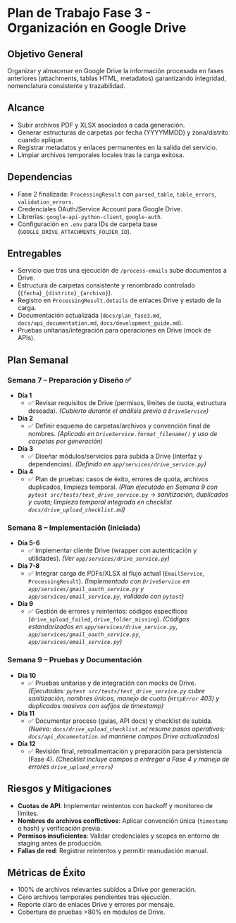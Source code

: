 # Plan de Trabajo Fase 3 - Organización en Google Drive

## Objetivo General
Organizar y almacenar en Google Drive la información procesada en fases anteriores (attachments, tablas HTML, metadatos) garantizando integridad, nomenclatura consistente y trazabilidad.

## Alcance
- Subir archivos PDF y XLSX asociados a cada generación.
- Generar estructuras de carpetas por fecha (YYYYMMDD) y zona/distrito cuando aplique.
- Registrar metadatos y enlaces permanentes en la salida del servicio.
- Limpiar archivos temporales locales tras la carga exitosa.

## Dependencias
- Fase 2 finalizada: `ProcessingResult` con `parsed_table`, `table_errors`, `validation_errors`.
- Credenciales OAuth/Service Account para Google Drive.
- Librerías: `google-api-python-client`, `google-auth`.
- Configuración en `.env` para IDs de carpeta base (`GOOGLE_DRIVE_ATTACHMENTS_FOLDER_ID`).

## Entregables
- Servicio que tras una ejecución de `/process-emails` sube documentos a Drive.
- Estructura de carpetas consistente y renombrado controlado (`{fecha}_{distrito}_{archivo}`).
- Registro en `ProcessingResult.details` de enlaces Drive y estado de la carga.
- Documentación actualizada (`docs/plan_fase3.md`, `docs/api_documentation.md`, `docs/development_guide.md`).
- Pruebas unitarias/integración para operaciones en Drive (mock de APIs).

## Plan Semanal

### Semana 7 – Preparación y Diseño ✅
- **Día 1**
  - ✅ Revisar requisitos de Drive (permisos, límites de cuota, estructura deseada). *(Cubierto durante el análisis previo a `DriveService`)*
- **Día 2**
  - ✅ Definir esquema de carpetas/archivos y convención final de nombres. *(Aplicado en `DriveService.format_filename()` y uso de carpetas por generación)*
- **Día 3**
  - ✅ Diseñar módulos/servicios para subida a Drive (interfaz y dependencias). *(Definido en `app/services/drive_service.py`)*
- **Día 4**
  - ✅ Plan de pruebas: casos de éxito, errores de quota, archivos duplicados, limpieza temporal. *(Plan ejecutado en Semana 9 con `pytest src/tests/test_drive_service.py` → sanitización, duplicados y cuota; limpieza temporal integrada en checklist `docs/drive_upload_checklist.md`)*

### Semana 8 – Implementación (iniciada)
- **Día 5-6**
  - ✅ Implementar cliente Drive (wrapper con autenticación y utilidades). *(Ver `app/services/drive_service.py`)*
- **Día 7-8**
  - ✅ Integrar carga de PDFs/XLSX al flujo actual (`EmailService`, `ProcessingResult`). *(Implementado con `DriveService` en `app/services/gmail_oauth_service.py` y `app/services/email_service.py`, validado con `pytest`)*
- **Día 9**
  - ✅ Gestión de errores y reintentos: códigos específicos (`drive_upload_failed`, `drive_folder_missing`). *(Códigos estandarizados en `app/services/drive_service.py`, `app/services/gmail_oauth_service.py`, `app/services/email_service.py`)*

### Semana 9 – Pruebas y Documentación
- **Día 10**
  - ✅ Pruebas unitarias y de integración con mocks de Drive. *(Ejecutadas: `pytest src/tests/test_drive_service.py` cubre sanitización, nombres únicos, manejo de cuota (`HttpError` 403) y duplicados masivos con sufijos de timestamp)*
- **Día 11**
  - ✅ Documentar proceso (guías, API docs) y checklist de subida. *(Nuevo: `docs/drive_upload_checklist.md` resume pasos operativos; `docs/api_documentation.md` mantiene campos Drive actualizados)*
- **Día 12**
  - ✅ Revisión final, retroalimentación y preparación para persistencia (Fase 4). *(Checklist incluye campos a entregar a Fase 4 y manejo de errores `drive_upload_errors`)*

## Riesgos y Mitigaciones
- **Cuotas de API**: Implementar reintentos con backoff y monitoreo de límites.
- **Nombres de archivos conflictivos**: Aplicar convención única (`timestamp` o hash) y verificación previa.
- **Permisos insuficientes**: Validar credenciales y scopes en entorno de staging antes de producción.
- **Fallas de red**: Registrar reintentos y permitir reanudación manual.

## Métricas de Éxito
- 100% de archivos relevantes subidos a Drive por generación.
- Cero archivos temporales pendientes tras ejecución.
- Reporte claro de enlaces Drive y errores por mensaje.
- Cobertura de pruebas >80% en módulos de Drive.
